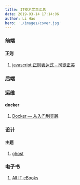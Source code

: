 ```yaml
---
title: IT技术文章汇总
date: 2019-03-14 17:14:06
author: Li Hao
hero: './images/cover.jpg'
---
```


### 前端

#### 正则

1. [javascript 正则表达式 - 司徒正美](https://www.cnblogs.com/rubylouvre/archive/2010/03/09/1681222.html)

### 后端

### 运维

#### docker

1. [Docker — 从入门到实践](https://yeasy.gitbooks.io/docker_practice/)

### 设计

#### 主题

1. [ghost](https://ghost.org/marketplace/)

### 电子书

1. [All IT eBooks](http://www.allitebooks.org/)
